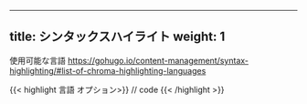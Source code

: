 
---
title: シンタックスハイライト
weight: 1
---

使用可能な言語
https://gohugo.io/content-management/syntax-highlighting/#list-of-chroma-highlighting-languages

{{< highlight 言語 オプション>}}
// code
{{< /highlight >}}
